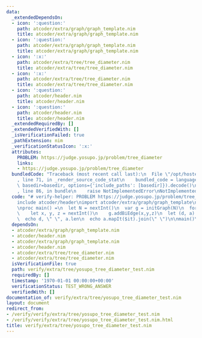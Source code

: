 ```yaml
---
data:
  _extendedDependsOn:
  - icon: ':question:'
    path: atcoder/extra/graph/graph_template.nim
    title: atcoder/extra/graph/graph_template.nim
  - icon: ':question:'
    path: atcoder/extra/graph/graph_template.nim
    title: atcoder/extra/graph/graph_template.nim
  - icon: ':x:'
    path: atcoder/extra/tree/tree_diameter.nim
    title: atcoder/extra/tree/tree_diameter.nim
  - icon: ':x:'
    path: atcoder/extra/tree/tree_diameter.nim
    title: atcoder/extra/tree/tree_diameter.nim
  - icon: ':question:'
    path: atcoder/header.nim
    title: atcoder/header.nim
  - icon: ':question:'
    path: atcoder/header.nim
    title: atcoder/header.nim
  _extendedRequiredBy: []
  _extendedVerifiedWith: []
  _isVerificationFailed: true
  _pathExtension: nim
  _verificationStatusIcon: ':x:'
  attributes:
    PROBLEM: https://judge.yosupo.jp/problem/tree_diameter
    links:
    - https://judge.yosupo.jp/problem/tree_diameter
  bundledCode: "Traceback (most recent call last):\n  File \"/opt/hostedtoolcache/Python/3.9.6/x64/lib/python3.9/site-packages/onlinejudge_verify/documentation/build.py\"\
    , line 71, in _render_source_code_stat\n    bundled_code = language.bundle(stat.path,\
    \ basedir=basedir, options={'include_paths': [basedir]}).decode()\n  File \"/opt/hostedtoolcache/Python/3.9.6/x64/lib/python3.9/site-packages/onlinejudge_verify/languages/nim.py\"\
    , line 86, in bundle\n    raise NotImplementedError\nNotImplementedError\n"
  code: "# verify-helper: PROBLEM https://judge.yosupo.jp/problem/tree_diameter\n\n\
    include atcoder/header\nimport atcoder/extra/graph/graph_template\nimport atcoder/extra/tree/tree_diameter\n\
    \nproc main() =\n  let N = nextInt()\n  var g = initGraph(N)\n  for i in 1..<N:\n\
    \    let x, y, z = nextInt()\n    g.addBiEdge(x,y,z)\n  let (d, a) = g.treeDiameter()\n\
    \  echo d, \" \", a.len\n  echo a.mapIt($it).join(\" \")\n\nmain()\n"
  dependsOn:
  - atcoder/extra/graph/graph_template.nim
  - atcoder/header.nim
  - atcoder/extra/graph/graph_template.nim
  - atcoder/header.nim
  - atcoder/extra/tree/tree_diameter.nim
  - atcoder/extra/tree/tree_diameter.nim
  isVerificationFile: true
  path: verify/extra/tree/yosupo_tree_diameter_test.nim
  requiredBy: []
  timestamp: '1970-01-01 00:00:00+00:00'
  verificationStatus: TEST_WRONG_ANSWER
  verifiedWith: []
documentation_of: verify/extra/tree/yosupo_tree_diameter_test.nim
layout: document
redirect_from:
- /verify/verify/extra/tree/yosupo_tree_diameter_test.nim
- /verify/verify/extra/tree/yosupo_tree_diameter_test.nim.html
title: verify/extra/tree/yosupo_tree_diameter_test.nim
---
```

